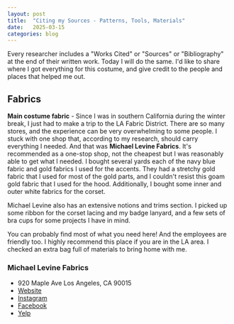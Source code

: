 ```yaml
---
layout: post
title:  "Citing my Sources - Patterns, Tools, Materials"
date:   2025-03-15
categories: blog
---
```


Every researcher includes a "Works Cited" or "Sources" or "Bibliography" at the end of their written work. Today I will do the same. I'd like to share where I got everything for this costume, and give credit to the people and places that helped me out.

## Fabrics

**Main costume fabric** - Since I was in southern California during the winter break, I just had to make a trip to the LA Fabric District. There are so many stores, and the experience can be very overwhelming to some people. I stuck with one shop that, according to my research, should carry everything I needed. And that was **Michael Levine Fabrics**. It's recommended as a one-stop shop, not the cheapest but I was reasonably able to get what I needed. I bought several yards each of the navy blue fabric and gold fabrics I used for the accents. They had a stretchy gold fabric that I used for most of the gold parts, and I couldn't resist this goam gold fabric that I used for the hood. Additionally, I bought some inner and outer white fabrics for the corset.

Michael Levine also has an extensive notions and trims section. I picked up some ribbon for the corset lacing and my badge lanyard, and a few sets of bra cups for some projects I have in mind.

You can probably find most of what you need here! And the employees are friendly too. I highly recommend this place if you are in the LA area. I checked an extra bag full of materials to bring home with me.

### Michael Levine Fabrics 

* 920 Maple Ave Los Angeles, CA 90015
* [Website](https://www.lowpricefabric.com/)
* [Instagram](https://www.instagram.com/michaellevinefabrics/?hl=en)
* [Facebook](https://www.facebook.com/vickysfabricskauai/videos/michael-levine-fabric-districtlos-angeles/2619783891514509/)
* [Yelp](https://www.yelp.com/biz/michael-levine-fabrics-26-los-angeles)

